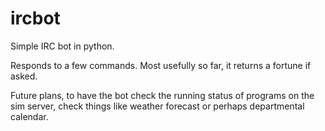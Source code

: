 # ircbot

Simple IRC bot in python.

Responds to a few commands. Most usefully so far, it returns a fortune if asked.

Future plans, to have the bot check the running status of programs on the sim
server, check things like weather forecast or perhaps departmental calendar.
